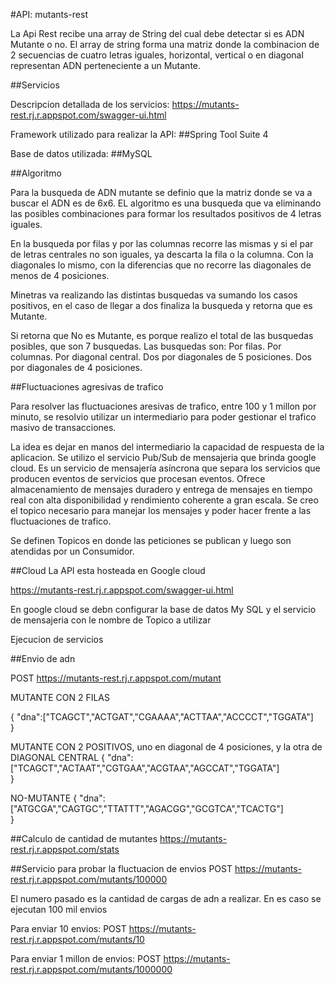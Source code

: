 #API: mutants-rest

La Api Rest recibe una array de String del cual debe detectar si es ADN Mutante o no.
El array de string forma una matriz donde la combinacion de 2 secuencias de cuatro letras iguales, horizontal, vertical o en diagonal representan ADN perteneciente a un Mutante.

##Servicios

Descripcion detallada de los servicios: 
https://mutants-rest.rj.r.appspot.com/swagger-ui.html

Framework utilizado para realizar la API: 
##Spring Tool Suite 4

Base de datos utilizada: 
##MySQL

##Algoritmo 

Para la busqueda de ADN mutante se definio que la matriz donde se va a buscar el ADN es de 6x6.
EL algoritmo es una busqueda que va eliminando las posibles combinaciones para formar los resultados positivos de 4 letras iguales.

En la busqueda por filas y por las columnas recorre las mismas y si el par de letras centrales no son iguales, ya descarta la fila o la columna. 
Con la diagonales lo mismo, con la diferencias que no recorre las diagonales de menos de 4 posiciones.

Minetras va realizando las distintas busquedas va sumando los casos positivos, en el caso de llegar a dos finaliza la busqueda y retorna que es Mutante.

Si retorna que No es Mutante, es porque realizo el total de las busquedas posibles, que son 7 busquedas.
Las busquedas son:
Por filas.
Por columnas.
Por diagonal central.
Dos por diagonales de 5 posiciones.
Dos por diagonales de 4 posiciones.

##Fluctuaciones agresivas de trafico

Para resolver las fluctuaciones aresivas de trafico, entre 100 y 1 millon por minuto, se resolvio utilizar un intermediario para poder gestionar el trafico masivo de transacciones.

La idea es dejar en manos del intermediario la capacidad de respuesta de la aplicacion. 
Se utilizo el servicio Pub/Sub de mensajeria que brinda google cloud. Es un servicio de mensajería asíncrona que separa los servicios que producen eventos de servicios que procesan eventos. Ofrece almacenamiento de mensajes duradero y entrega de mensajes en tiempo real con alta disponibilidad y rendimiento coherente a gran escala. Se creo el topico necesario para manejar los mensajes y poder hacer frente a las fluctuaciones de trafico.

Se definen Topicos en donde las peticiones se publican y luego son atendidas por un Consumidor.


##Cloud
La API esta hosteada en Google cloud

https://mutants-rest.rj.r.appspot.com/swagger-ui.html

En google cloud se debn configurar la base de datos My SQL y el servicio de mensajeria con le nombre de Topico a utilizar

Ejecucion de servicios

##Envio de adn

POST https://mutants-rest.rj.r.appspot.com/mutant

MUTANTE CON 2 FILAS

{
  "dna":["TCAGCT","ACTGAT","CGAAAA","ACTTAA","ACCCCT","TGGATA"]	   
}


 MUTANTE CON 2 POSITIVOS, uno en diagonal de 4 posiciones, y la otra de DIAGONAL CENTRAL
{
  "dna":["TCAGCT","ACTAAT","CGTGAA","ACGTAA","AGCCAT","TGGATA"]	   
}

 NO-MUTANTE
{
  "dna":["ATGCGA","CAGTGC","TTATTT","AGACGG","GCGTCA","TCACTG"]	   
}


##Calculo de cantidad de mutantes
https://mutants-rest.rj.r.appspot.com/stats

##Servicio para probar la fluctuacion de envios
POST https://mutants-rest.rj.r.appspot.com/mutants/100000

El numero pasado es la cantidad de cargas de adn a realizar.
En es caso se ejecutan 100 mil envios 

Para enviar 10 envios:
POST https://mutants-rest.rj.r.appspot.com/mutants/10

Para enviar 1 millon de  envios:
POST https://mutants-rest.rj.r.appspot.com/mutants/1000000


